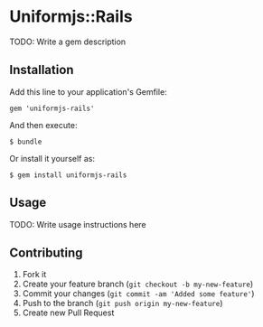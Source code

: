 # Uniformjs::Rails

TODO: Write a gem description

## Installation

Add this line to your application's Gemfile:

    gem 'uniformjs-rails'

And then execute:

    $ bundle

Or install it yourself as:

    $ gem install uniformjs-rails

## Usage

TODO: Write usage instructions here

## Contributing

1. Fork it
2. Create your feature branch (`git checkout -b my-new-feature`)
3. Commit your changes (`git commit -am 'Added some feature'`)
4. Push to the branch (`git push origin my-new-feature`)
5. Create new Pull Request
